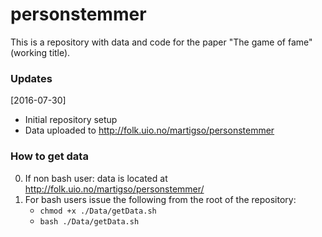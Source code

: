 # personstemmer
This is a repository with data and code for the paper "The game of fame" (working title).
### Updates
[2016-07-30]
* Initial repository setup
* Data uploaded to http://folk.uio.no/martigso/personstemmer


### How to get data
0. If non bash user: data is located at http://folk.uio.no/martigso/personstemmer/
1. For bash users issue the following from the root of the repository:
    * `chmod +x ./Data/getData.sh`
    * `bash ./Data/getData.sh`
